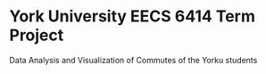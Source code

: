 # York University EECS 6414 Term Project
Data Analysis and Visualization of Commutes of the Yorku students
